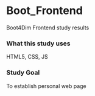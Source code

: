# Boot_Frontend
Boot4Dim Frontend study results

### What this study uses
HTML5, CSS, JS

### Study Goal
To establish personal web page
